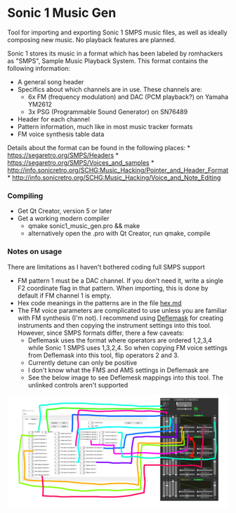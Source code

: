 # Sonic 1 Music Gen

Tool for importing and exporting Sonic 1 SMPS music files, as well as ideally composing new music. No playback features are planned.

Sonic 1 stores its music in a format which has been labeled by romhackers as "SMPS", Sample Music Playback System. This format contains the following information:

* A general song header
* Specifics about which channels are in use. These channels are:
    * 6x FM (frequency modulation) and DAC (PCM playback?) on Yamaha YM2612
    * 3x PSG (Programmable Sound Generator) on SN76489
* Header for each channel
* Pattern information, much like in most music tracker formats
* FM voice synthesis table data

Details about the format can be found in the following places:
    * https://segaretro.org/SMPS/Headers
    * https://segaretro.org/SMPS/Voices_and_samples
    * http://info.sonicretro.org/SCHG:Music_Hacking/Pointer_and_Header_Format
    * http://info.sonicretro.org/SCHG:Music_Hacking/Voice_and_Note_Editing
    
### Compiling

* Get Qt Creator, version 5 or later
* Get a working modern compiler
    * qmake sonic1_music_gen.pro && make
    * alternatively open the .pro with Qt Creator, run qmake, compile

### Notes on usage

There are limitations as I haven't bothered coding full SMPS support

* FM pattern 1 must be a DAC channel. If you don't need it, write a single F2 coordinate flag in that pattern. When importing, this is done by default if FM channel 1 is empty.
* Hex code meanings in the patterns are in the file [hex.md](./hex.md)
* The FM voice parameters are complicated to use unless you are familiar with FM synthesis (I'm not). I recommend using [Deflemask](http://deflemask.com/) for creating instruments and then copying the instrument settings into this tool. However, since SMPS formats differ, there a few caveats:
    * Deflemask uses the format where operators are ordered 1,2,3,4 while Sonic 1 SMPS uses 1,3,2,4. So when copying FM voice settings from Deflemask into this tool, flip operators 2 and 3.
    * Currently detune can only be positive
    * I don't know what the FMS and AMS settings in Deflemask are
    * See the below image to see Deflemesk mappings into this tool. The unlinked controls aren't supported
    
![Deflemask mappings](./deflemask_mappings.png)